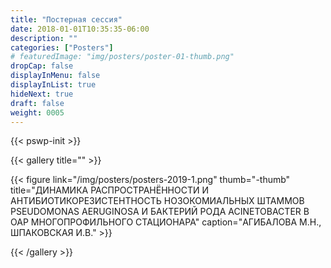 ```yaml
---
title: "Постерная сессия"
date: 2018-01-01T10:35:35-06:00
description: ""
categories: ["Posters"]
# featuredImage: "img/posters/poster-01-thumb.png"
dropCap: false
displayInMenu: false
displayInList: true
hideNext: true
draft: false
weight: 0005
---
```


{{< pswp-init >}}

{{< gallery title="" >}}

{{< figure 
	link="/img/posters/posters-2019-1.png" 
	thumb="-thumb"
	title="ДИНАМИКА РАСПРОСТРАНЁННОСТИ И АНТИБИОТИКОРЕЗИСТЕНТНОСТЬ НОЗОКОМИАЛЬНЫХ ШТАММОВ PSEUDOMONAS AERUGINOSA И БАКТЕРИЙ РОДА ACINETOBACTER В ОАР МНОГОПРОФИЛЬНОГО СТАЦИОНАРА" 
	caption="АГИБАЛОВА М.Н., ШПАКОВСКАЯ И.В."  >}}


{{< /gallery >}}